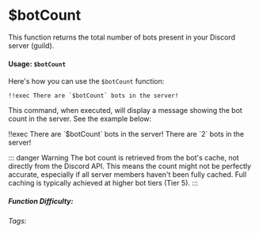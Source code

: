 # $botCount

This function returns the total number of bots present in your Discord server (guild).

#### Usage: `$botCount`

Here's how you can use the `$botCount` function:

```
!!exec There are `$botCount` bots in the server!
```

This command, when executed, will display a message showing the bot count in the server.  See the example below:

<discord-messages>
	<discord-message :bot="false" role-color="#ffcc9a" author="Member">
		!!exec There are `$botCount` bots in the server!
	</discord-message>
	<discord-message :bot="true" role-color="#0099ff" author="Custom Command" avatar="https://media.discordapp.net/avatars/725721249652670555/781224f90c3b841ba5b40678e032f74a.webp">
		There are `2` bots in the server!
	</discord-message>
</discord-messages>

::: danger Warning
The bot count is retrieved from the bot's cache, not directly from the Discord API. This means the count might not be perfectly accurate, especially if all server members haven't been fully cached.  Full caching is typically achieved at higher bot tiers (Tier 5).
:::

##### Function Difficulty: <Badge type="tip" text="Easy" vertical="middle" />

###### Tags: <Badge type="tip" text="bots" vertical="middle" /> <Badge type="tip" text="count" vertical="middle" /> <Badge type="tip" text="amount of bots" vertical="middle" /> <Badge type="tip" text="return number" vertical="middle" />